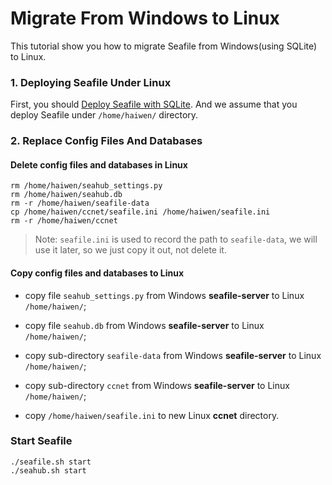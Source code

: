 # Migrate From Windows to Linux

This tutorial show you how to migrate Seafile from Windows(using SQLite) to Linux.

### 1. Deploying Seafile Under Linux

First, you should [Deploy Seafile with SQLite](../deploy/using_sqlite.md). And we assume that you deploy Seafile under `/home/haiwen/` directory.

### 2. Replace Config Files And Databases

#### Delete config files and databases in Linux

```
rm /home/haiwen/seahub_settings.py
rm /home/haiwen/seahub.db
rm -r /home/haiwen/seafile-data
cp /home/haiwen/ccnet/seafile.ini /home/haiwen/seafile.ini
rm -r /home/haiwen/ccnet
```

> Note: `seafile.ini` is used to record the path to `seafile-data`, we will use it later, so we just copy it out, not delete it.

#### Copy config files and databases to Linux

- copy file `seahub_settings.py` from Windows **seafile-server** to Linux `/home/haiwen/`;

- copy file `seahub.db` from Windows **seafile-server** to Linux `/home/haiwen/`;

- copy sub-directory `seafile-data` from Windows **seafile-server** to Linux `/home/haiwen/`;

- copy sub-directory `ccnet` from Windows **seafile-server** to Linux `/home/haiwen/`;

- copy `/home/haiwen/seafile.ini` to new Linux **ccnet** directory.

### Start Seafile

```
./seafile.sh start
./seahub.sh start
```
